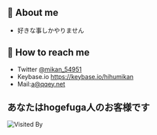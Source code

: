 ## 🍊 About me

- 好きな事しかやりません

## 📮 How to reach me

- Twitter [@mikan_54951](https://twitter.com/mikan_54951)
- Keybase.io https://keybase.io/hihumikan
- Mail:a@qqey.net

## あなたはhogefuga人のお客様です

![Visited By](https://count.getloli.com/get/@hihumikan?theme=rule34)




